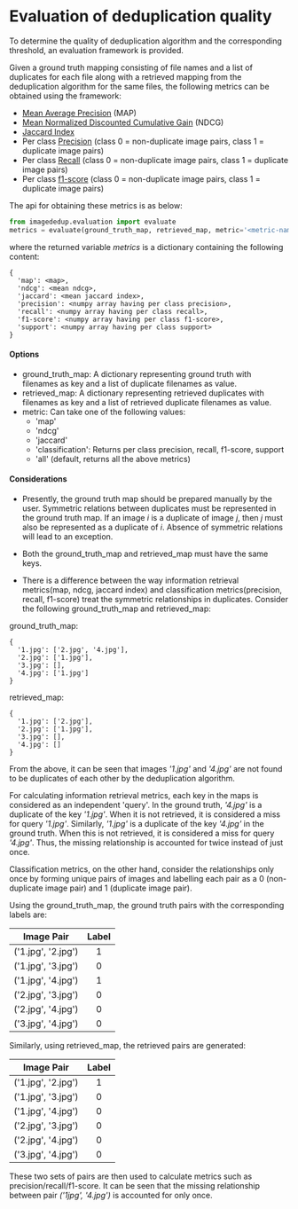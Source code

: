 # Evaluation of deduplication quality

To determine the quality of deduplication algorithm and the corresponding threshold, an evaluation framework is provided.

Given a ground truth mapping consisting of file names and a list of duplicates for each file along with a retrieved 
mapping from the deduplication algorithm for the same files, the following metrics can be obtained using the framework:

- [Mean Average Precision](https://en.wikipedia.org/wiki/Evaluation_measures_(information_retrieval)#Mean_average_precision) (MAP)
- [Mean Normalized Discounted Cumulative Gain](https://en.wikipedia.org/wiki/Discounted_cumulative_gain) (NDCG)
- [Jaccard Index](https://en.wikipedia.org/wiki/Jaccard_index)
- Per class [Precision](https://en.wikipedia.org/wiki/Precision_and_recall) (class 0 = non-duplicate image pairs, class 1 = duplicate image pairs)
- Per class [Recall](https://en.wikipedia.org/wiki/Precision_and_recall) (class 0 = non-duplicate image pairs, class 1 = duplicate image pairs)
- Per class [f1-score](https://en.wikipedia.org/wiki/F1_score) (class 0 = non-duplicate image pairs, class 1 = duplicate image pairs)

The api for obtaining these metrics  is as below:
```python
from imagededup.evaluation import evaluate
metrics = evaluate(ground_truth_map, retrieved_map, metric='<metric-name>')
```
where the returned variable *metrics* is a dictionary containing the following content:
```
{
  'map': <map>,
  'ndcg': <mean ndcg>,
  'jaccard': <mean jaccard index>,
  'precision': <numpy array having per class precision>,
  'recall': <numpy array having per class recall>,
  'f1-score': <numpy array having per class f1-score>,
  'support': <numpy array having per class support>
}
```
#### Options
- ground_truth_map:  A dictionary representing ground truth with filenames as key and a list of duplicate filenames as 
value.
- retrieved_map: A dictionary representing retrieved duplicates with filenames as key and a list of retrieved duplicate 
filenames as value.
- metric: Can take one of the following values:
    - 'map'
    - 'ndcg'
    - 'jaccard'
    - 'classification': Returns per class precision, recall, f1-score, support
    - 'all' (default, returns all the above metrics)


#### Considerations
- Presently, the ground truth map should be prepared manually by the user. Symmetric relations between duplicates must 
be represented in the ground truth map. If an image *i* is a duplicate of image *j*, then *j* must also be represented 
as a duplicate of *i*. Absence of symmetric relations will lead to an exception.

- Both the ground_truth_map and retrieved_map must have the same keys.

- There is a difference between the way information retrieval metrics(map, ndcg, jaccard index) and classification 
metrics(precision, recall, f1-score) treat the symmetric relationships in duplicates. Consider the following 
ground_truth_map and retrieved_map:

ground_truth_map:
```
{
  '1.jpg': ['2.jpg', '4.jpg'],
  '2.jpg': ['1.jpg'],
  '3.jpg': [],
  '4.jpg': ['1.jpg']
}
```

retrieved_map:
```
{
  '1.jpg': ['2.jpg'],
  '2.jpg': ['1.jpg'],
  '3.jpg': [],
  '4.jpg': []
}
```
From the above, it can be seen that images *'1.jpg'* and *'4.jpg'* are not found to be duplicates of each other by the 
deduplication algorithm.

For calculating information retrieval metrics, each key in the maps is considered as an independent 'query'. 
In the ground truth, *'4.jpg'* is a duplicate of the key *'1.jpg'*. When it is not retrieved, it is considered a miss for 
query *'1.jpg'*.  Similarly, *'1.jpg'* is a duplicate of the key *'4.jpg'* in the ground truth. When this is not retrieved, 
it is considered a miss for query *'4.jpg'*.  Thus, the missing relationship is accounted for twice instead of just once.

Classification metrics, on the other hand, consider the relationships only once by forming unique pairs of images and 
labelling each pair as a 0 (non-duplicate image pair) and 1 (duplicate image pair). 

Using the ground_truth_map, the ground truth pairs with the corresponding labels are:

| Image Pair        | Label           
| ------------- |:-------------:
| ('1.jpg', '2.jpg')     | 1 
| ('1.jpg', '3.jpg')      | 0     
| ('1.jpg', '4.jpg') | 1
| ('2.jpg', '3.jpg')     | 0
| ('2.jpg', '4.jpg')      | 0      
| ('3.jpg', '4.jpg')| 0   


Similarly, using retrieved_map, the retrieved pairs are generated:

| Image Pair        | Label           
| ------------- |:-------------:
| ('1.jpg', '2.jpg')     | 1 
| ('1.jpg', '3.jpg')      | 0     
| ('1.jpg', '4.jpg') | 0
| ('2.jpg', '3.jpg')     | 0
| ('2.jpg', '4.jpg')      | 0      
| ('3.jpg', '4.jpg')| 0  

These two sets of pairs are then used to calculate metrics such as precision/recall/f1-score. It can be seen that the 
missing relationship between pair *('1jpg', '4.jpg')* is accounted for only once.